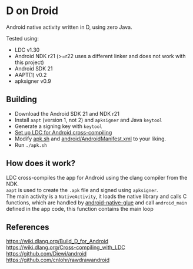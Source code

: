 # D on Droid
Android native activity written in D, using zero Java.  

Tested using:
* LDC v1.30
* Android NDK r21 (>=r22 uses a different linker and does not work with this project)
* Android SDK 21
* AAPT(1) v0.2
* apksigner v0.9

## Building
* Download the Android SDK 21 and NDK r21  
* Install `aapt` (version 1, not 2) and `apksigner` and Java `keytool`
* Generate a signing key with `keytool`  
* [Set up LDC for Android cross-compiling](https://wiki.dlang.org/Build_D_for_Android#Cross-compilation_setup)  
* Modify [apk.sh](/apk.sh) and [android/AndroidManifest.xml](android/AndroidManifest.xml) to your liking.  
* Run `./apk.sh`  

## How does it work?
LDC cross-compiles the app for Android using the clang compiler from the NDK.  
`aapt` is used to create the `.apk` file and signed using `apksigner`.  
The main activity is a `NativeActivity`, it loads the native library and calls C functions, which are handled by [android-native-glue](libs/android-native-glue/source/android_native_app_glue.d) and call `android_main` defined in the app code, this function contains the main loop


## References
https://wiki.dlang.org/Build_D_for_Android  
https://wiki.dlang.org/Cross-compiling_with_LDC  
https://github.com/Diewi/android  
https://github.com/cnlohr/rawdrawandroid